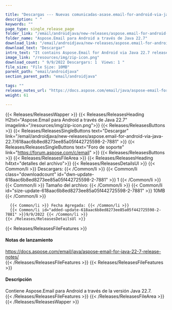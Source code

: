 ```yaml
---

title: "Descargas --- Nuevas comunicadas-asase.email-for-android-via-java-22.7"
description: " "
keywords: ""
page_type: single_release_page
folder_link: "/email/androidjava/new-releases/aspose.email-for-android-via-java-22.7/"
folder_name: "Aspose.Email para Android a través de Java 22.7"
download_link: "/email/androidjava/new-releases/aspose.email-for-android-via-java-22.7/618aac6b8ed8273ee85a05f442725598-2-7881"
download_text: "Descargar"
intro_text: "It contains Aspose.Email for Android via Java 22.7 release."
image_link: "/resources/img/zip-icon.png"
download_count: " 9/9/2022 Descargars: 1  Views: 1 "
file_size: "File Size: 10MB"
parent_path: "email/androidjava"
section_parent_path: "email/androidjava"

tags: ""
release_notes_url: "https://docs.aspose.com/email/java/aspose-email-for-java-22-7-release-notes/"
weight: 61

---
```


{{< Releases/ReleasesWapper >}}
  {{< Releases/ReleasesHeading H2txt="Aspose.Email para Android a través de Java 22.7" imagelink="/resources/img/zip-icon.png">}}
  {{< Releases/ReleasesButtons >}}
    {{< Releases/ReleasesSingleButtons text="Descargar" link="/email/androidjava/new-releases/aspose.email-for-android-via-java-22.7/618aac6b8ed8273ee85a05f442725598-2-7881" >}}
    {{< Releases/ReleasesSingleButtons text="Foro de soporte" link="https://forum.aspose.com/c/email" >}}
  {{< Releases/ReleasesButtons >}}
  {{< Releases/ReleasesFileArea >}}
    {{< Releases/ReleasesHeading h4txt="detalles del archivo">}}
    {{< Releases/ReleasesDetailsUl >}}
      {{< Common/li >}} Descargars: {{< /Common/li >}}
      {{< Common/li class="downloadcount" id="dwn-update-618aac6b8ed8273ee85a05f442725598-2-7881" >}} 1 {{< /Common/li >}}
      {{< Common/li >}} Tamaño del archivo: {{< /Common/li >}}
      {{< Common/li id="size-update-618aac6b8ed8273ee85a05f442725598-2-7881" >}} 10MB {{< /Common/li >}}

      {{< Common/li >}} Fecha Agregada: {{< /Common/li >}}
      {{< Common/li id="added-update-618aac6b8ed8273ee85a05f442725598-2-7881" >}}9/9/2022 {{< /Common/li >}}
    {{< /Releases/ReleasesDetailsUl >}}

  {{< Releases/ReleasesFileFeatures >}}
      <h4>Notas de lanzamiento</h4><div><a href='https://docs.aspose.com/email/java/aspose-email-for-java-22-7-release-notes/'>https://docs.aspose.com/email/java/aspose-email-for-java-22-7-release-notes/</a></div>
  {{< /Releases/ReleasesFileFeatures >}}
  {{< Releases/ReleasesFileFeatures >}}
      <h4>Descripción</h4><div class="HTMLDescription">Contiene Aspose.Email para Android a través de la versión Java 22.7.</div>
  {{< /Releases/ReleasesFileFeatures >}}
 {{< /Releases/ReleasesFileArea >}}
{{< /Releases/ReleasesWapper >}}


